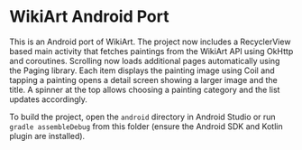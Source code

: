 # WikiArt Android Port

This is an Android port of WikiArt. The project now includes a RecyclerView
based main activity that fetches paintings from the WikiArt API using OkHttp
and coroutines. Scrolling now loads additional pages automatically using the
Paging library. Each item displays the painting image using Coil and tapping a
painting opens a detail screen showing a larger image and the title. A spinner
at the top allows choosing a painting category and the list updates
accordingly.

To build the project, open the `android` directory in Android Studio or run
`gradle assembleDebug` from this folder (ensure the Android SDK and Kotlin
plugin are installed).
